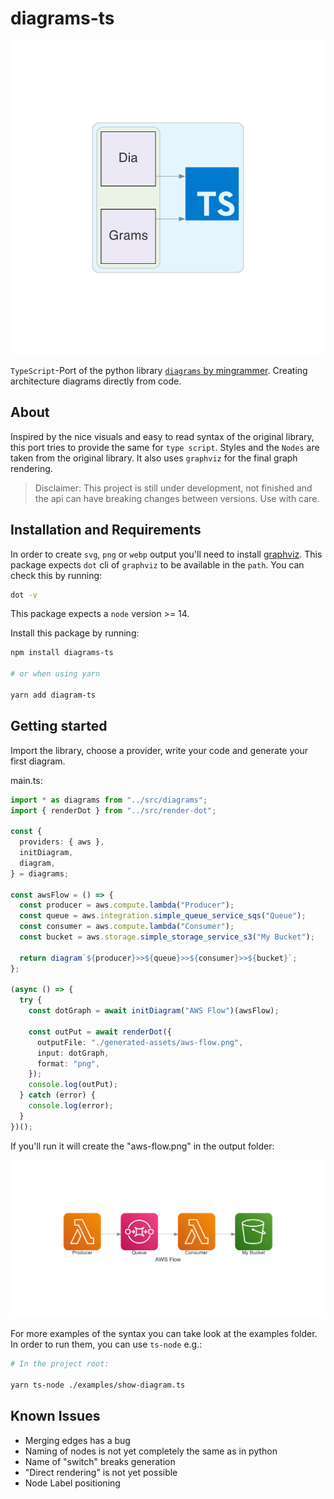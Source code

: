 # diagrams-ts

![logo](generated-assets/logo.png)

`TypeScript`-Port of the python library [`diagrams` by mingrammer](https://diagrams.mingrammer.com/).
Creating architecture diagrams directly from code.

## About

Inspired by the nice visuals and easy to read syntax of the original library, this port tries to provide the same for `type script`.
Styles and the `Nodes` are taken from the original library. It also uses `graphviz` for the final graph rendering.

> Disclaimer:
> This project is still under development, not finished and the api can have breaking changes between versions. Use with care.

## Installation and Requirements

In order to create `svg`, `png` or `webp` output you'll need to install [graphviz](https://graphviz.org/download/). This package expects `dot` cli of `graphviz` to be available in the `path`.
You can check this by running:

```sh
dot -v
```

This package expects a `node` version >= 14.

Install this package by running:

```sh
npm install diagrams-ts

# or when using yarn

yarn add diagram-ts
```

## Getting started

Import the library, choose a provider, write your code and generate your first diagram.

main.ts:

```ts
import * as diagrams from "../src/diagrams";
import { renderDot } from "../src/render-dot";

const {
  providers: { aws },
  initDiagram,
  diagram,
} = diagrams;

const awsFlow = () => {
  const producer = aws.compute.lambda("Producer");
  const queue = aws.integration.simple_queue_service_sqs("Queue");
  const consumer = aws.compute.lambda("Consumer");
  const bucket = aws.storage.simple_storage_service_s3("My Bucket");

  return diagram`${producer}>>${queue}>>${consumer}>>${bucket}`;
};

(async () => {
  try {
    const dotGraph = await initDiagram("AWS Flow")(awsFlow);

    const outPut = await renderDot({
      outputFile: "./generated-assets/aws-flow.png",
      input: dotGraph,
      format: "png",
    });
    console.log(outPut);
  } catch (error) {
    console.log(error);
  }
})();
```

If you'll run it will create the "aws-flow.png" in the output folder:

![AWS Flow diagram](generated-assets/aws-flow.png)

For more examples of the syntax you can take look at the examples folder. In order to run them, you can use `ts-node` e.g.:

```sh
# In the project root:

yarn ts-node ./examples/show-diagram.ts

```

## Known Issues

- Merging edges has a bug
- Naming of nodes is not yet completely the same as in python
- Name of "switch" breaks generation
- "Direct rendering" is not yet possible
- Node Label positioning
